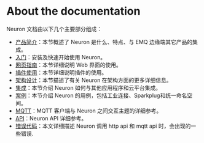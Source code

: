 # About the documentation

Neuron 文档由以下几个主要部分组成：

* [产品简介](./introduction.md)：本节概述了 Neuron 是什么、特点、与 EMQ 边缘端其它产品的集成。
* [入门](./getting-started/installation.md)：安装及快速开始使用 Neuron。
* [网页指南](./dashboard-operation/login.md)：本节详细说明 Web 界面的使用。
* [插件使用](./module-plugins/module-list.md)：本节详细说明插件的使用。
* [架构设计](./architecture.md)：本节描述了有关 Neuron 在架构方面的更多详细信息。
* [集成](./integration.md)：本节介绍 Neuron 如何与其他应用程序和云平台集成。
* [案例](./use_cases.md)：本节介绍 Neuron 的用例，包括工业连接、Sparkplug和统一命名空间。
* [MQTT](./mqtt.md)：MQTT 客户端与 Neuron 之间交互主题的详细参考。
* [API](./api.md)：Neuron API 详细参考。
* [错误代码](./error-code.md)：本文详细描述 Neuron 调用 http api 和 mqtt api 时，会出现的一些错误.
